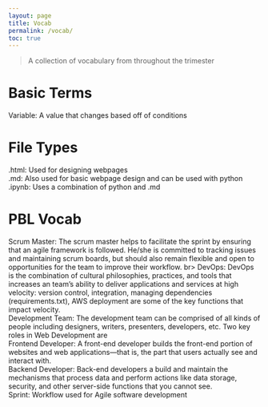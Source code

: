 ```yaml
---
layout: page
title: Vocab
permalink: /vocab/
toc: true
---
```



> A collection of vocabulary from throughout the trimester

# Basic Terms
Variable: A value that changes based off of conditions

# File Types
.html: Used for designing webpages <br>
.md: Also used for basic webpage design and can be used with python <br>
.ipynb: Uses a combination of python and .md <br>

# PBL Vocab
Scrum Master: The scrum master helps to facilitate the sprint by ensuring that an agile framework is followed. He/she is committed to tracking issues and maintaining scrum boards, but should also remain flexible and open to opportunities for the team to improve their workflow. br>
DevOps: DevOps is the combination of cultural philosophies, practices, and tools that increases an team’s ability to deliver applications and services at high velocity: version control, integration, managing dependencies (requirements.txt), AWS deployment are some of the key functions that impact velocity. <br>
Development Team: The development team can be comprised of all kinds of people including designers, writers, presenters, developers, etc. Two key roles in Web Development are <br>
Frontend Developer: A front-end developer builds the front-end portion of websites and web applications—that is, the part that users actually see and interact with. <br>
Backend Developer: Back-end developers a build and maintain the mechanisms that process data and perform actions like data storage, security, and other server-side functions that you cannot see. <br>
Sprint: Workflow used for Agile software development <br>
